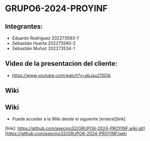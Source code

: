 # GRUPO6-2024-PROYINF
## Integrantes: 
- Eduardo Rodriguez 202273593-7
- Sebastián Huerta 202273590-2
- Sebastián Muñoz 202273534-1<br/>
## Video de la presentacion del cliente: 
- https://www.youtube.com/watch?v=abJau21SDIk
## Wiki
## Wiki
- Puede acceder a la Wiki desde el siguiente [enlace][link]

[link]: https://github.com/asecino32/GRUPO6-2024-PROYINF.wiki.git](https://github.com/asecino32/GRUPO6-2024-PROYINF/wiki
